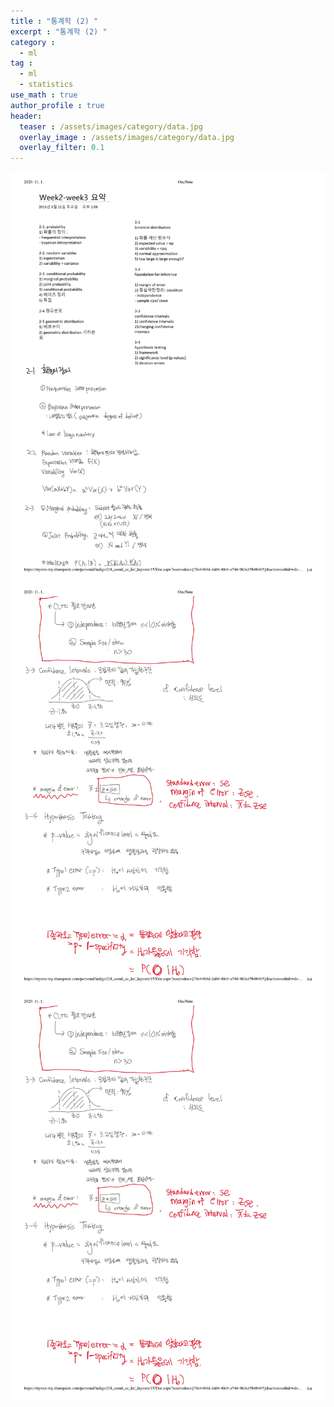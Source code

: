```yaml
---
title : "통계학 (2) "
excerpt : "통계학 (2) "
category :
  - ml
tag :
  - ml
  - statistics 
use_math : true
author_profile : true
header:
  teaser : /assets/images/category/data.jpg
  overlay_image : /assets/images/category/data.jpg
  overlay_filter: 0.1
---
```


<img src="../assets/img/ml/week2-3-이미지/0001.jpg">
<img src="../assets/img/ml/week2-3-이미지/0003.jpg">
<img src="../assets/img/ml/week2-3-이미지/0003.jpg">
